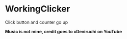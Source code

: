 # WorkingClicker

Click button and counter go up

 **Music is not mine, credit goes to xDeviruchi on YouTube**